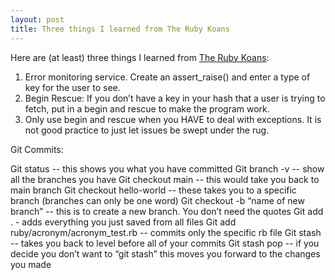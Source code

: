 ```yaml
---
layout: post
title: Three things I learned from The Ruby Koans
---
```


Here are (at least) three things I learned from [The Ruby Koans](http://rubykoans.com/):


1.	Error monitoring service. Create an assert_raise() and enter a type of key for the user to see. 
2.	Begin Rescue: If you don’t have a key in your hash that a user is trying to fetch, put in a begin and rescue to make the program work. 
3.	Only use begin and rescue when you HAVE to deal with exceptions. It is not good practice to just let issues be swept under the rug. 






Git Commits:

Git status          --  this shows you what you have committed 
Git branch -v    -- show all the branches you have
Git checkout main  -- this would take you back to main branch
Git checkout hello-world  -- these takes you to a specific branch (branches can only be one word)
Git checkout -b “name of new branch”   -- this is to create a new branch. You don’t need the quotes
Git add .   -   adds everything you just saved from all files
Git add ruby/acronym/acronym_test.rb  -- commits only the specific rb file
Git stash    -- takes you back to level before all of your commits
Git stash pop    -- if you decide you don’t want to “git stash” this moves you forward to the changes you made
